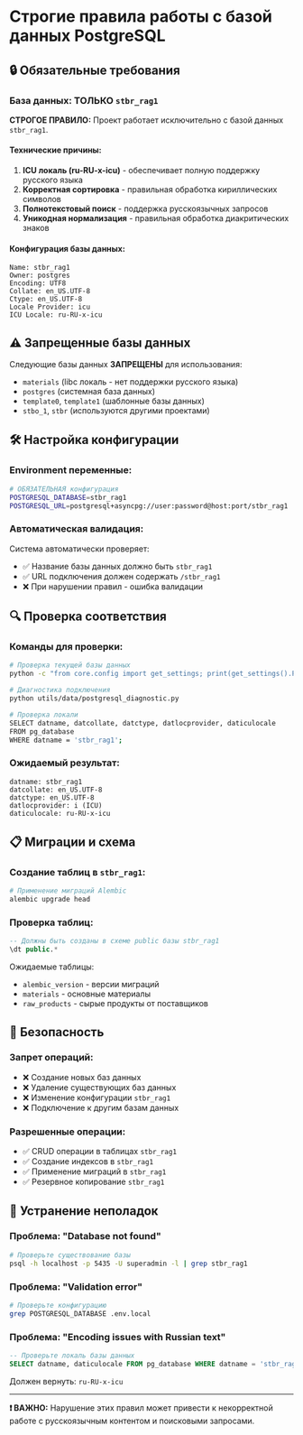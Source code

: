 # Строгие правила работы с базой данных PostgreSQL

## 🔒 Обязательные требования

### База данных: ТОЛЬКО `stbr_rag1`

**СТРОГОЕ ПРАВИЛО:** Проект работает исключительно с базой данных `stbr_rag1`.

#### Технические причины:

1. **ICU локаль (ru-RU-x-icu)** - обеспечивает полную поддержку русского языка
2. **Корректная сортировка** - правильная обработка кириллических символов
3. **Полнотекстовый поиск** - поддержка русскоязычных запросов
4. **Уникодная нормализация** - правильная обработка диакритических знаков

#### Конфигурация базы данных:

```
Name: stbr_rag1
Owner: postgres  
Encoding: UTF8
Collate: en_US.UTF-8
Ctype: en_US.UTF-8
Locale Provider: icu
ICU Locale: ru-RU-x-icu
```

## ⚠️ Запрещенные базы данных

Следующие базы данных **ЗАПРЕЩЕНЫ** для использования:

- `materials` (libc локаль - нет поддержки русского языка)
- `postgres` (системная база данных)
- `template0`, `template1` (шаблонные базы данных)
- `stbo_1`, `stbr` (используются другими проектами)

## 🛠️ Настройка конфигурации

### Environment переменные:

```bash
# ОБЯЗАТЕЛЬНАЯ конфигурация
POSTGRESQL_DATABASE=stbr_rag1
POSTGRESQL_URL=postgresql+asyncpg://user:password@host:port/stbr_rag1
```

### Автоматическая валидация:

Система автоматически проверяет:
- ✅ Название базы данных должно быть `stbr_rag1`
- ✅ URL подключения должен содержать `/stbr_rag1`
- ❌ При нарушении правил - ошибка валидации

## 🔍 Проверка соответствия

### Команды для проверки:

```bash
# Проверка текущей базы данных
python -c "from core.config import get_settings; print(get_settings().POSTGRESQL_DATABASE)"

# Диагностика подключения
python utils/data/postgresql_diagnostic.py

# Проверка локали
SELECT datname, datcollate, datctype, datlocprovider, daticulocale 
FROM pg_database 
WHERE datname = 'stbr_rag1';
```

### Ожидаемый результат:

```
datname: stbr_rag1
datcollate: en_US.UTF-8  
datctype: en_US.UTF-8
datlocprovider: i (ICU)
daticulocale: ru-RU-x-icu
```

## 📋 Миграции и схема

### Создание таблиц в `stbr_rag1`:

```bash
# Применение миграций Alembic
alembic upgrade head
```

### Проверка таблиц:

```sql
-- Должны быть созданы в схеме public базы stbr_rag1
\dt public.*
```

Ожидаемые таблицы:
- `alembic_version` - версии миграций
- `materials` - основные материалы
- `raw_products` - сырые продукты от поставщиков

## 🚨 Безопасность

### Запрет операций:

- ❌ Создание новых баз данных
- ❌ Удаление существующих баз данных  
- ❌ Изменение конфигурации `stbr_rag1`
- ❌ Подключение к другим базам данных

### Разрешенные операции:

- ✅ CRUD операции в таблицах `stbr_rag1`
- ✅ Создание индексов в `stbr_rag1`
- ✅ Применение миграций в `stbr_rag1`
- ✅ Резервное копирование `stbr_rag1`

## 🔧 Устранение неполадок

### Проблема: "Database not found"

```bash
# Проверьте существование базы
psql -h localhost -p 5435 -U superadmin -l | grep stbr_rag1
```

### Проблема: "Validation error"

```bash
# Проверьте конфигурацию
grep POSTGRESQL_DATABASE .env.local
```

### Проблема: "Encoding issues with Russian text"

```sql
-- Проверьте локаль базы данных
SELECT datname, daticulocale FROM pg_database WHERE datname = 'stbr_rag1';
```

Должен вернуть: `ru-RU-x-icu`

---

**❗ ВАЖНО:** Нарушение этих правил может привести к некорректной работе с русскоязычным контентом и поисковыми запросами. 